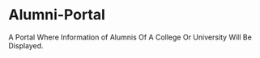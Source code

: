 # Alumni-Portal
A Portal Where Information of Alumnis Of A College Or University Will Be Displayed.
